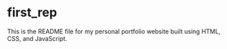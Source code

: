 # first_rep

This is the README file for my personal portfolio website built using HTML, CSS, and JavaScript.
